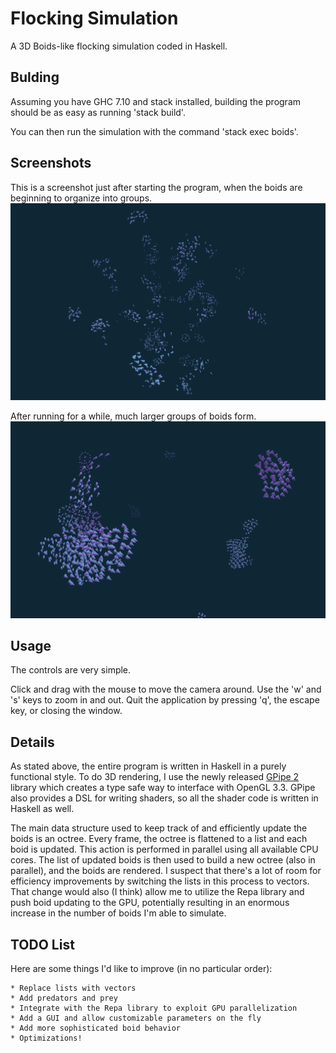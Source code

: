 Flocking Simulation
===================

A 3D Boids-like flocking simulation coded in Haskell.


Bulding
-------

Assuming you have GHC 7.10 and stack installed, building the program should be as easy as running 'stack build'.

You can then run the simulation with the command 'stack exec boids'.


Screenshots
-----------

This is a screenshot just after starting the program, when the boids are beginning to organize into groups.
![Screenshot](screenshot1.png)


After running for a while, much larger groups of boids form.
![Screenshot](screenshot2.png)


Usage
-----

The controls are very simple.

Click and drag with the mouse to move the camera around.
Use the 'w' and 's' keys to zoom in and out.
Quit the application by pressing 'q', the escape key, or closing the window.


Details
-------

As stated above, the entire program is written in Haskell in a purely functional style. To do 3D rendering, I use the newly released [GPipe 2](https://hackage.haskell.org/package/GPipe-2.1.4) library which creates a type safe way to interface with OpenGL 3.3. GPipe also provides a DSL for writing shaders, so all the shader code is written in Haskell as well.

The main data structure used to keep track of and efficiently update the boids is an octree. Every frame, the octree is flattened to a list and each boid is updated. This action is performed in parallel using all available CPU cores. The list of updated boids is then used to build a new octree (also in parallel), and the boids are rendered. I suspect that there's a lot of room for efficiency improvements by switching the lists in this process to vectors. That change would also (I think) allow me to utilize the Repa library and push boid updating to the GPU, potentially resulting in an enormous increase in the number of boids I'm able to simulate.


TODO List
---------

Here are some things I'd like to improve (in no particular order):

    * Replace lists with vectors
    * Add predators and prey
    * Integrate with the Repa library to exploit GPU parallelization
    * Add a GUI and allow customizable parameters on the fly
    * Add more sophisticated boid behavior
    * Optimizations!
